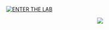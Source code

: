 [![ENTER THE LAB](https://img.shields.io/badge/%E2%98%85_ENTER_THE_LAB-B453ZSH.GITHUB.IO-8A2BE2?style=for-the-badge&logo=github&logoColor=gold)](https://b453zsh.github.io)



<p align="center">
  <a href="https://github.com/B453ZSH/b453zsh.github.io/releases">
    <img src="https://img.shields.io/badge/GET_RELEASE_HERE_then_→_./Run-C0C0C0?style=for-the-badge&logo=github&logoColor=red">
  </a>
 </p>


 
